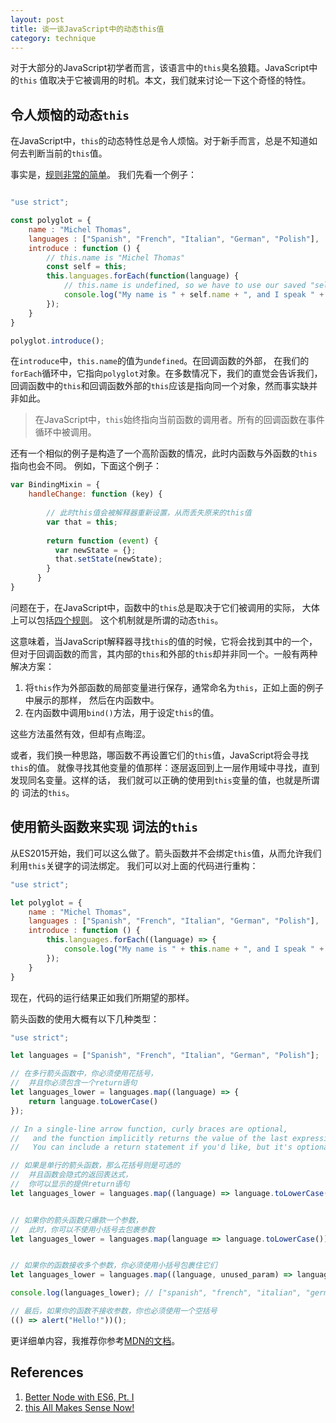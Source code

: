 ```yaml
---
layout: post
title: 谈一谈JavaScript中的动态this值
category: technique
---
```


对于大部分的JavaScript初学者而言，该语言中的`this`臭名狼籍。JavaScript中的`this`
值取决于它被调用的时机。本文，我们就来讨论一下这个奇怪的特性。

<!--more-->

## 令人烦恼的动态`this`

在JavaScript中，`this`的动态特性总是令人烦恼。对于新手而言，总是不知道如何去判断当前的`this`值。

事实是，[规则非常的简单](https://github.com/getify/You-Dont-Know-JS/tree/master/this%20%26%20object%20prototypes)。
我们先看一个例子：

```javascript

"use strict";

const polyglot = {
    name : "Michel Thomas",
    languages : ["Spanish", "French", "Italian", "German", "Polish"],
    introduce : function () {
        // this.name is "Michel Thomas"
        const self = this;
        this.languages.forEach(function(language) {
            // this.name is undefined, so we have to use our saved "self" variable 
            console.log("My name is " + self.name + ", and I speak " + language + ".");
        });
    }
}

polyglot.introduce();
```

在`introduce`中，`this.name`的值为`undefined`。在回调函数的外部，
在我们的`forEach`循环中，它指向`polyglot`对象。在多数情况下，我们的直觉会告诉我们，
回调函数中的`this`和回调函数外部的`this`应该是指向同一个对象，然而事实缺并非如此。

> 在JavaScript中，`this`始终指向当前函数的调用者。所有的回调函数在事件循环中被调用。

还有一个相似的例子是构造了一个高阶函数的情况，此时内函数与外函数的`this`指向也会不同。
例如，下面这个例子：

```javascript
var BindingMixin = {
    handleChange: function (key) {
        
        // 此时this值会被解释器重新设置，从而丢失原来的this值
        var that = this;
	    
        return function (event) {
	      var newState = {};
	      that.setState(newState);
	    }
	  }
}
```

问题在于，在JavaScript中，函数中的`this`总是取决于它们被调用的实际，
大体上可以包括[四个规则](https://github.com/getify/You-Dont-Know-JS/blob/master/this%20&%20object%20prototypes/ch2.md)。
这个机制就是所谓的动态`this`。

这意味着，当JavaScript解释器寻找`this`的值的时候，它将会找到其中的一个，
但对于回调函数的而言，其内部的`this`和外部的`this`却并非同一个。一般有两种解决方案：

1. 将`this`作为外部函数的局部变量进行保存，通常命名为`this`，正如上面的例子中展示的那样，
然后在内函数中。
2. 在内函数中调用`bind()`方法，用于设定`this`的值。

这些方法虽然有效，但却有点晦涩。

或者，我们换一种思路，哪函数不再设置它们的`this`值，JavaScript将会寻找`this`的值。
就像寻找其他变量的值那样：逐层返回到上一层作用域中寻找，直到发现同名变量。这样的话，
我们就可以正确的使用到`this`变量的值，也就是所谓的 词法的`this`。

## 使用箭头函数来实现 词法的`this`

从ES2015开始，我们可以这么做了。箭头函数并不会绑定`this`值，从而允许我们利用`this`关键字的词法绑定。
我们可以对上面的代码进行重构：

```javascript
"use strict";

let polyglot = {
    name : "Michel Thomas",
    languages : ["Spanish", "French", "Italian", "German", "Polish"],
    introduce : function () {
        this.languages.forEach((language) => {
            console.log("My name is " + this.name + ", and I speak " + language + ".");
        });
    }
}

```

现在，代码的运行结果正如我们所期望的那样。

箭头函数的使用大概有以下几种类型：

```javascript
"use strict";

let languages = ["Spanish", "French", "Italian", "German", "Polish"];

// 在多行箭头函数中，你必须使用花括号，
//  并且你必须包含一个return语句
let languages_lower = languages.map((language) => {
    return language.toLowerCase()
});

// In a single-line arrow function, curly braces are optional,
//   and the function implicitly returns the value of the last expression.
//   You can include a return statement if you'd like, but it's optional.

// 如果是单行的箭头函数，那么花括号则是可选的
//  并且函数会隐式的返回表达式，
//  你可以显示的提供return语句
let languages_lower = languages.map((language) => language.toLowerCase());


// 如果你的箭头函数只爆款一个参数，
//  此时，你可以不使用小括号去包裹参数
let languages_lower = languages.map(language => language.toLowerCase());


// 如果你的函数接收多个参数，你必须使用小括号包裹住它们
let languages_lower = languages.map((language, unused_param) => language.toLowerCase());

console.log(languages_lower); // ["spanish", "french", "italian", "german", "polish"]

// 最后，如果你的函数不接收参数，你也必须使用一个空括号
(() => alert("Hello!"))();

```

更详细单内容，我推荐你参考[MDN的文档](https://developer.mozilla.org/en-US/docs/Web/JavaScript/Reference/Functions/Arrow_functions)。

## References

1. [Better Node with ES6, Pt. I](https://scotch.io/tutorials/better-node-with-es6-pt-i)
2. [this All Makes Sense Now!](https://github.com/getify/You-Dont-Know-JS/blob/master/this%20&%20object%20prototypes/ch2.md)